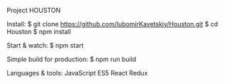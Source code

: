 Project HOUSTON

Install:
$ git clone https://github.com/lubomirKavetskiy/Houston.git
$ cd Houston
$ npm install

Start & watch:
$ npm start

Simple build for production:
$ npm run build

Languages & tools:
JavaScript ES5
React
Redux